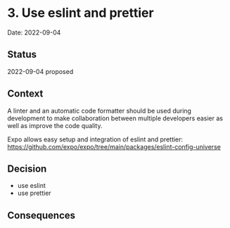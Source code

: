# 3. Use eslint and prettier

Date: 2022-09-04

## Status

2022-09-04 proposed

## Context

A linter and an automatic code formatter should be used during development to make collaboration between multiple developers easier as well as improve the code quality. 

Expo allows easy setup and integration of eslint and prettier:
https://github.com/expo/expo/tree/main/packages/eslint-config-universe

## Decision

- use eslint
- use prettier

## Consequences

